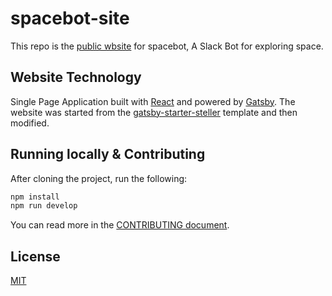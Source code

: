 # spacebot-site

This repo is the [public wbsite](https://slashspacebot.netlify.app/) for spacebot, A Slack Bot for exploring space.

## Website Technology

Single Page Application built with [React](https://reactjs.org/) and powered by [Gatsby](https://www.gatsbyjs.org/). The website was started from the [gatsby-starter-steller](https://github.com/codebushi/gatsby-starter-stellar) template and then modified.

## Running locally & Contributing

After cloning the project, run the following:

```bash
npm install
npm run develop
```

You can read more in the [CONTRIBUTING document](./.github/CONTRIBUTING.md).

## License

[MIT](https://github.com/atom/atom/blob/master/LICENSE.md)
